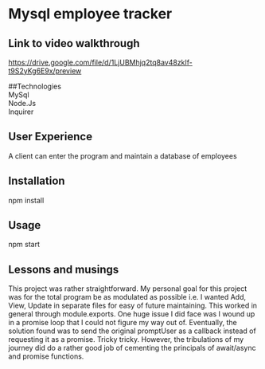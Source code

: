 # Mysql employee tracker


## Link to video walkthrough
https://drive.google.com/file/d/1LjUBMhjq2tq8av48zkIf-t9S2yKg6E9x/preview

##Technologies
<br/>MySql
<br/>Node.Js
<br/>Inquirer

## User Experience
A client can enter the program and maintain a database of employees

## Installation
npm install

## Usage
npm start

## Lessons and musings
This project was rather straightforward. My personal goal for this project was for the total program be as modulated as possible i.e. I wanted Add, View, Update in separate files for easy of future maintaining. This worked in general through module.exports. One huge issue I did face was I wound up in a promise loop that I could not figure my way out of. Eventually, the solution found was to send the original promptUser as a callback instead of requesting it as a promise. Tricky tricky. However, the tribulations of my journey did do a rather good job of cementing the principals of await/async and promise functions. 


